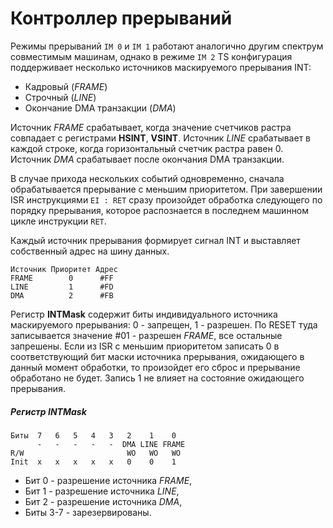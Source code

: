 # Контроллер прерываний

Режимы прерываний `IM 0` и `IM 1` работают аналогично другим спектрум совместимым машинам, однако в режиме `IM 2` TS конфигурация поддерживает несколько источников маскируемого прерывания INT:
 
* Кадровый (*FRAME*)
* Строчный (*LINE*)
* Окончание DMA транзакции (*DMA*) 

Источник *FRAME* срабатывает, когда значение счетчиков растра совпадает с регистрами **HSINT**, **VSINT**. Источник *LINE* срабатывает в каждой строке, когда горизонтальный счетчик растра равен 0. Источник *DMA* срабатывает после окончания DMA транзакции.

В случае прихода нескольких событий одновременно, сначала обрабатывается прерывание с меньшим приоритетом. При завершении ISR инструкциями `EI : RET` сразу произойдет обработка следующего по порядку прерывания, которое распознается в последнем машинном цикле инструкции `RET`.

Каждый источник прерывания формирует сигнал INT и выставляет собственный адрес на шину данных.

	Источник Приоритет Адрес
	FRAME        0      #FF
	LINE         1      #FD
	DMA          2      #FB


Регистр **INTMask** содержит биты индивидуального источника маскируемого прерывания: 0 - запрещен, 1 - разрешен. По RESET туда записывается значение #01 - разрешен *FRAME*, все остальные запрешены. Если из ISR с меньшим приоритетом записать 0 в соответствующий бит маски источника прерывания, ожидающего в данный момент обработки, то произойдет его сброс и прерывание обработано не будет. Запись 1 не влияет на состояние ожидающего прерывания.

##### Регистр INTMask

	Биты  7   6   5   4   3   2    1    0
          -   -   -   -   -  DMA LINE FRAME
	R/W                       WO   WO   WO
	Init  x   x   x   x   x   0    0    1

* Бит 0 - разрешение источника *FRAME*,
* Бит 1 - разрешение источника *LINE*,
* Бит 2 - разрешение источника *DMA*,
* Биты 3-7 - зарезервированы.

